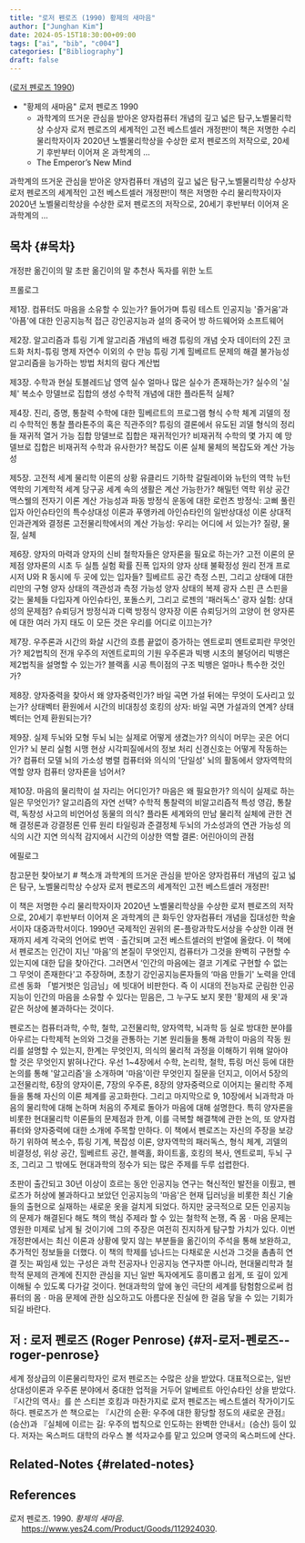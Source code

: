 ```yaml
---
title: "로저 펜로즈 (1990) 황제의 새마음"
author: ["Junghan Kim"]
date: 2024-05-15T18:30:00+09:00
tags: ["ai", "bib", "c004"]
categories: ["Bibliography"]
draft: false
---
```


(<a href="#citeproc_bib_item_1">로저 펜로즈 1990</a>)

-   "황제의 새마음" 로저 펜로즈 1990
    -   과학계의 뜨거운 관심을 받아온 양자컴퓨터 개념의 깊고 넓은 탐구,노벨물리학상 수상자 로저 펜로즈의 세계적인 고전 베스트셀러 개정판!이 책은 저명한 수리 물리학자이자 2020년 노벨물리학상을 수상한 로저 펜로즈의 저작으로, 20세기 후반부터 이어져 온 과학계의 ...
    -   The Emperor’s New Mind

과학계의 뜨거운 관심을 받아온 양자컴퓨터 개념의 깊고 넓은 탐구,노벨물리학상 수상자 로저 펜로즈의 세계적인 고전 베스트셀러 개정판!이 책은 저명한 수리 물리학자이자 2020년 노벨물리학상을 수상한 로저 펜로즈의 저작으로, 20세기 후반부터 이어져 온 과학계의 ...


## 목차 {#목차}

개정판 옮긴이의 말 초판 옮긴이의 말 추천사 독자를 위한 노트

프롤로그

제1장. 컴퓨터도 마음을 소유할 수 있는가? 들어가며 튜링 테스트 인공지능 '즐거움'과 '아픔'에 대한 인공지능적 접근 강인공지능과 설의 중국어 방 하드웨어와 소프트웨어

제2장. 알고리즘과 튜링 기계 알고리즘 개념의 배경 튜링의 개념 숫자 데이터의 2진 코드화 처치-튜링 명제 자연수 이외의 수 만능 튜링 기계 힐베르트 문제의 해결 불가능성 알고리즘을 능가하는 방법 처치의 람다 계산법

제3장. 수학과 현실 토블레드남 영역 실수 얼마나 많은 실수가 존재하는가? 실수의 '실체' 복소수 망델브로 집합의 생성 수학적 개념에 대한 플라톤적 실체?

제4장. 진리, 증명, 통찰력 수학에 대한 힐베르트의 프로그램 형식 수학 체계 괴델의 정리 수학적인 통찰 플라톤주의 혹은 직관주의? 튜링의 결론에서 유도된 괴델 형식의 정리들 재귀적 열거 가능 집합 망델브로 집합은 재귀적인가? 비재귀적 수학의 몇 가지 예 망델브로 집합은 비재귀적 수학과 유사한가? 복잡도 이론 실체 물체의 복잡도와 계산 가능성

제5장. 고전적 세계 물리학 이론의 상황 유클리드 기하학 갈릴레이와 뉴턴의 역학 뉴턴 역학의 기계학적 세계 당구공 세계 속의 생활은 계산 가능한가? 해밀턴 역학 위상 공간 맥스웰의 전자기 이론 계산 가능성과 파동 방정식 운동에 대한 로런츠 방정식: 고삐 풀린 입자 아인슈타인의 특수상대성 이론과 푸앵카레 아인슈타인의 일반상대성 이론 상대적 인과관계와 결정론 고전물리학에서의 계산 가능성: 우리는 어디에 서 있는가? 질량, 물질, 실체

제6장. 양자의 마력과 양자의 신비 철학자들은 양자론을 필요로 하는가? 고전 이론의 문제점 양자론의 시초 두 실틈 실험 확률 진폭 입자의 양자 상태 불확정성 원리 전개 프로시저 U와 R 동시에 두 곳에 있는 입자들? 힐베르트 공간 측정 스핀, 그리고 상태에 대한 리만의 구형 양자 상태의 객관성과 측정 가능성 양자 상태의 복제 광자 스핀 큰 스핀을 갖는 물체들 다입자계 아인슈타인, 포돌스키, 그리고 로젠의 '패러독스' 광자 실험: 상대성의 문제점? 슈뢰딩거 방정식과 디랙 방정식 양자장 이론 슈뢰딩거의 고양이 현 양자론에 대한 여러 가지 태도 이 모든 것은 우리를 어디로 이끄는가?

제7장. 우주론과 시간의 화살 시간의 흐름 끝없이 증가하는 엔트로피 엔트로피란 무엇인가? 제2법칙의 전개 우주의 저엔트로피의 기원 우주론과 빅뱅 시초의 불덩어리 빅뱅은 제2법칙을 설명할 수 있는가? 블랙홀 시공 특이점의 구조 빅뱅은 얼마나 특수한 것인가?

제8장. 양자중력을 찾아서 왜 양자중력인가? 바일 곡면 가설 뒤에는 무엇이 도사리고 있는가? 상태벡터 환원에서 시간의 비대칭성 호킹의 상자: 바일 곡면 가설과의 연계? 상태벡터는 언제 환원되는가?

제9장. 실제 두뇌와 모형 두뇌 뇌는 실제로 어떻게 생겼는가? 의식이 머무는 곳은 어디인가? 뇌 분리 실험 시맹 현상 시각피질에서의 정보 처리 신경신호는 어떻게 작동하는가? 컴퓨터 모델 뇌의 가소성 병렬 컴퓨터와 의식의 '단일성' 뇌의 활동에서 양자역학의 역할 양자 컴퓨터 양자론을 넘어서?

제10장. 마음의 물리학이 설 자리는 어디인가? 마음은 왜 필요한가? 의식이 실제로 하는 일은 무엇인가? 알고리즘의 자연 선택? 수학적 통찰력의 비알고리즘적 특성 영감, 통찰력, 독창성 사고의 비언어성 동물의 의식? 플라톤 세계와의 만남 물리적 실체에 관한 견해 결정론과 강결정론 인류 원리 타일링과 준결정체 두뇌의 가소성과의 연관 가능성 의식의 시간 지연 의식적 감지에서 시간의 이상한 역할 결론: 어린아이의 관점

에필로그

참고문헌 찾아보기 # 책소개 과학계의 뜨거운 관심을 받아온 양자컴퓨터 개념의 깊고 넓은 탐구, 노벨물리학상 수상자 로저 펜로즈의 세계적인 고전 베스트셀러 개정판!

이 책은 저명한 수리 물리학자이자 2020년 노벨물리학상을 수상한 로저 펜로즈의 저작으로, 20세기 후반부터 이어져 온 과학계의 큰 화두인 양자컴퓨터 개념을 집대성한 학술서이자 대중과학서이다. 1990년 국제적인 권위의 론-플랑과학도서상을 수상한 이래 현재까지 세계 각국의 언어로 번역ㆍ출간되며 고전 베스트셀러의 반열에 올랐다. 이 책에서 펜로즈는 인간이 지닌 '마음'의 본질이 무엇인지, 컴퓨터가 그것을 완벽히 구현할 수 있는지에 대한 답을 찾아간다. 그러면서 ‘인간의 마음에는 결코 기계로 구현할 수 없는 그 무엇이 존재한다'고 주장하며, 초창기 강인공지능론자들의 ‘마음 만들기' 노력을 안데르센 동화 「벌거벗은 임금님」에 빗대어 비판한다. 즉 이 시대의 전능자로 군림한 인공지능이 인간의 마음을 소유할 수 있다는 믿음은, 그 누구도 보지 못한 '황제의 새 옷'과 같은 허상에 불과하다는 것이다.

펜로즈는 컴퓨터과학, 수학, 철학, 고전물리학, 양자역학, 뇌과학 등 실로 방대한 분야를 아우르는 다학제적 논의와 그것을 관통하는 기본 원리들을 통해 과학이 마음의 작동 원리를 설명할 수 있는지, 한계는 무엇인지, 의식의 물리적 과정을 이해하기 위해 알아야 할 것은 무엇인지 밝혀나간다. 우선 1~4장에서 수학, 논리학, 철학, 튜링 머신 등에 대한 논의를 통해 '알고리즘'을 소개하며 '마음'이란 무엇인지 질문을 던지고, 이어서 5장의 고전물리학, 6장의 양자이론, 7장의 우주론, 8장의 양자중력으로 이어지는 물리학 주제들을 통해 자신의 이론 체계를 공고화한다. 그리고 마지막으로 9, 10장에서 뇌과학과 마음의 물리학에 대해 논하며 처음의 주제로 돌아가 마음에 대해 설명한다. 특히 양자론을 비롯한 현대물리학 이론들의 문제점과 한계, 이를 극복할 해결책에 관한 논의, 또 양자컴퓨터와 양자중력에 대한 소개에 주목할 만하다. 이 책에서 펜로즈는 자신의 주장을 보강하기 위하여 복소수, 튜링 기계, 복잡성 이론, 양자역학의 패러독스, 형식 체계, 괴델의 비결정성, 위상 공간, 힐베르트 공간, 블랙홀, 화이트홀, 호킹의 복사, 엔트로피, 두뇌 구조, 그리고 그 밖에도 현대과학의 정수가 되는 많은 주제를 두루 섭렵한다.

초판이 출간되고 30년 이상이 흐르는 동안 인공지능 연구는 혁신적인 발전을 이뤘고, 펜로즈가 허상에 불과하다고 보았던 인공지능의 '마음'은 현재 딥러닝을 비롯한 최신 기술들의 출현으로 실재하는 새로운 옷을 걸치게 되었다. 하지만 궁극적으로 모든 인공지능의 문제가 해결된다 해도 책의 핵심 주제라 할 수 있는 철학적 논쟁, 즉 몸ㆍ마음 문제는 영원한 미제로 남게 될 것이기에 그의 주장은 여전히 진지하게 탐구할 가치가 있다. 이번 개정판에서는 최신 이론과 상황에 맞지 않는 부분들을 옮긴이의 주석을 통해 보완하고, 추가적인 정보들을 더했다. 이 책의 학제를 넘나드는 다채로운 시선과 그것을 촘촘히 연결 짓는 짜임새 있는 구성은 과학 전공자나 인공지능 연구자뿐 아니라, 현대물리학과 철학적 문제의 관계에 진지한 관심을 지닌 일반 독자에게도 흥미롭고 쉽게, 또 깊이 있게 이해될 수 있도록 다가갈 것이다. 현대과학의 앞에 놓인 극단의 세계를 탐험함으로써 컴퓨터의 몸ㆍ마음 문제에 관한 심오하고도 아름다운 진실에 한 걸음 닿을 수 있는 기회가 되길 바란다.


## 저 : 로저 펜로즈 (Roger Penrose) {#저-로저-펜로즈--roger-penrose}

세계 정상급의 이론물리학자인 로저 펜로즈는 수많은 상을 받았다. 대표적으로는, 일반상대성이론과 우주론 분야에서 중대한 업적을 거두어 알베르트 아인슈타인 상을 받았다. 『시간의 역사』를 쓴 스티븐 호킹과 마찬가지로 로저 펜로즈는 베스트셀러 작가이기도 하다. 펜로즈가 쓴 책으로는 『시간의 순환: 우주에 대한 황당할 정도의 새로운 관점』(승산)과 『실체에 이르는 길: 우주의 법칙으로 인도하는 완벽한 안내서』(승산) 등이 있다. 저자는 옥스퍼드 대학의 라우스 볼 석자교수를 맡고 있으며 영국의 옥스퍼드에 산다.


## Related-Notes {#related-notes}

## References

<style>.csl-entry{text-indent: -1.5em; margin-left: 1.5em;}</style><div class="csl-bib-body">
  <div class="csl-entry"><a id="citeproc_bib_item_1"></a>로저 펜로즈. 1990. <i>황제의 새마음</i>. <a href="https://www.yes24.com/Product/Goods/112924030">https://www.yes24.com/Product/Goods/112924030</a>.</div>
</div>
